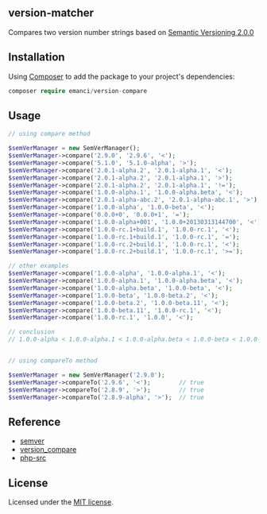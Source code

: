 ## version-matcher

Compares two version number strings based on [Semantic Versioning 2.0.0](http://semver.org)

## Installation

Using [Composer](https://getcomposer.org) to add the package to your project's dependencies:

```php
composer require emanci/version-compare
```

## Usage
```php
// using compare method

$semVerManager = new SemVerManager();
$semVerManager->compare('2.9.0', '2.9.6', '<');                           // true
$semVerManager->compare('5.1.0', '5.1.0-alpha', '>');                     // true
$semVerManager->compare('2.0.1-alpha.2', '2.0.1-alpha.1', '<');           // false
$semVerManager->compare('2.0.1-alpha.2', '2.0.1-alpha.1', '>');           // true
$semVerManager->compare('2.0.1-alpha.2', '2.0.1-alpha.1', '!=');          // true
$semVerManager->compare('1.0.0-alpha.1', '1.0.0-alpha.beta', '<');        // true
$semVerManager->compare('2.0.1-alpha-abc.2', '2.0.1-alpha-abc.1', '>');   // true
$semVerManager->compare('1.0.0-alpha', '1.0.0-beta', '<');                // true
$semVerManager->compare('0.0.0+0', '0.0.0+1', '=');                       // true
$semVerManager->compare('1.0.0-alpha+001', '1.0.0+20130313144700', '<');  // true
$semVerManager->compare('1.0.0-rc.1+build.1', '1.0.0-rc.1', '<');         // false
$semVerManager->compare('1.0.0-rc.1+build.1', '1.0.0-rc.1', '=');         // true
$semVerManager->compare('1.0.0-rc.2+build.1', '1.0.0-rc.1', '<');         // fasle
$semVerManager->compare('1.0.0-rc.2+build.1', '1.0.0-rc.1', '>=');        // true

// other examples
$semVerManager->compare('1.0.0-alpha', '1.0.0-alpha.1', '<');
$semVerManager->compare('1.0.0-alpha.1', '1.0.0-alpha.beta', '<');
$semVerManager->compare('1.0.0-alpha.beta', '1.0.0-beta', '<');
$semVerManager->compare('1.0.0-beta', '1.0.0-beta.2', '<');
$semVerManager->compare('1.0.0-beta.2', '1.0.0-beta.11', '<');
$semVerManager->compare('1.0.0-beta.11', '1.0.0-rc.1', '<');
$semVerManager->compare('1.0.0-rc.1', '1.0.0', '<');

// conclusion
// 1.0.0-alpha < 1.0.0-alpha.1 < 1.0.0-alpha.beta < 1.0.0-beta < 1.0.0-beta.2 < 1.0.0-beta.11 < 1.0.0- rc.1 < 1.0.0


// using compareTo method

$semVerManager = new SemVerManager('2.9.0');
$semVerManager->compareTo('2.9.6', '<');        // true
$semVerManager->compareTo('2.8.9', '>');        // true
$semVerManager->compareTo('2.8.9-alpha', '>');  // true
```

## Reference

* [semver](http://semver.org)
* [version_compare](http://php.net/manual/en/function.version-compare.php)
* [php-src](https://github.com/php/php-src)

## License

Licensed under the [MIT license](https://github.com/emanci/version-compare/blob/master/LICENSE).
